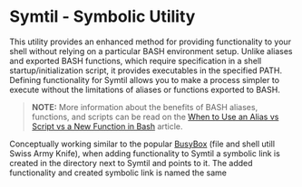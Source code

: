 # Symtil - Symbolic Utility

This utility provides an enhanced method for providing functionality to your shell without relying on a particular BASH environment setup.  Unlike aliases and exported BASH functions, which require specification in a shell startup/initialization script, it provides executables in the specified PATH.  Defining functionality for Symtil allows you to make a process simpler to execute without the limitations of aliases or functions exported to BASH.

> **NOTE:** More information about the benefits of BASH aliases, functions, and scripts can be read on the [When to Use an Alias vs Script vs a New Function in Bash](https://www.baeldung.com/linux/bash-alias-vs-script-vs-new-function) article.

Conceptually working similar to the popular [BusyBox](https://busybox.net/) (file and shell utill Swiss Army Knife), when adding functionality to Symtil a symbolic link is created in the directory next to Symtil and points to it.  The added functionality and created symbolic link is named the same 
